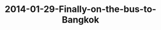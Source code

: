 ---
layout: blog
title: 2014-01-29-Finally-on-the-bus-to-Bangkok
category: blog
lat: 12.18829
lng: 102.30083
image: https://s3-us-west-2.amazonaws.com/travels2013/2014-01-29 23:27:16 PST.jpg
observation: 20140129232716PST
---